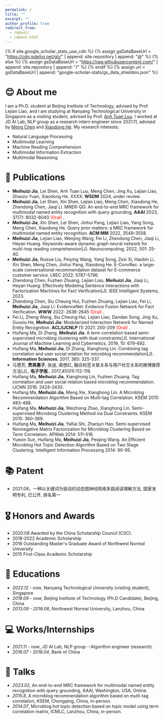 ```yaml
---
permalink: /
title: ""
excerpt: ""
author_profile: true
redirect_from: 
  - /about/
  - /about.html
---
```


{% if site.google_scholar_stats_use_cdn %}
{% assign gsDataBaseUrl = "https://cdn.jsdelivr.net/gh/" | append: site.repository | append: "@" %}
{% else %}
{% assign gsDataBaseUrl = "https://raw.githubusercontent.com/" | append: site.repository | append: "/" %}
{% endif %}
{% assign url = gsDataBaseUrl | append: "google-scholar-stats/gs_data_shieldsio.json" %}

<span class='anchor' id='about-me'></span>

# 😊 About me
I am a Ph.D. student at Beijing Institute of Technology, advised by Prof. Lejian Liao, and I am studying at Nanyang Technological University in Singapore as a visiting student, advised by Prof. <a href='https://scholar.google.com.sg/citations?user=d6ixOGYAAAAJ&hl=en'>Anh Tuan Luu</span></strong></a>. I worked at JD AI Lab, NLP group as a research intern engineer since 2021.11, advised by <a href='http://chenmengdx.github.io/research/'>Meng Chen</span></strong></a> and <a href='https://scholar.google.com/citations?hl=zh-CN&user=W5WbqgoAAAAJ'>Xiaodong He</span></strong></a>. My research interests:
- Natural Language Processing
- Multimodal Learning
- Machine Reading Comprehension
- Multimodal Information Extraction
- Multimodal Reasoning

# 📝 Publications 
- **Meihuizi Jia**, Lei Shen, Anh Tuan Luu, Meng Chen, Jing Xu, Lejian Liao, Shaozu Yuan, Xiaodong He. XXXX. **WSDM** 2024, under review.
- **Meihuizi Jia**, Lei Shen, Xin Shen, Lejian Liao, Meng Chen, Xiaodong He, Zhendong Chen, Jiaqi Li. MNER-QG: An end-to-end MRC framework for multimodal named entity recognition with query grounding, **AAAI** 2023, 37(7): 8032-8040 <font color="red"> (Oral) </font>.
- **Meihuizi Jia**, Xin Shen, Lei Shen, Jinhui Pang, Lejian Liao, Yang Song, Meng Chen, Xiaodong He. Query prior matters: a MRC framework for multimodal named entity recognition. **ACM MM** 2022, 3549-3558.
- **Meihuizi Jia**, Lejian Liao, Wenjing Wang, Fei Li, Zhendong Chen, Jiaqi Li, Heyan Huang. Keywords-aware dynamic graph neural network for multi-hop reading comprehension[J]. Neurocomputing, 2022, 501: 25-40.
- **Meihuizi Jia**, Ruixue Liu, Peiying Wang, Yang Song, Zexi Xi, Haobin Li, Xin Shen, Meng Chen, Jinhui Pang, Xiaodong He. E-ConvRec: a large-scale conversational recommendation dataset for E-commerce customer service. LREC 2022: 5787-5796.
- Zhendong Chen, Fuzhen Zhuang, Lejian Liao, **Meihuizi Jia**, Jiaqi Li, Heyan Huang: Effectively Modeling Sentence Interactions with Factorization Machines for Fact Verification[J]. IEEE Intelligent Systems, 2023.
- Zhendong Chen, Siu Cheung Hui, Fuzhen Zhuang, Lejian Liao, Fei Li, **Meihuizi Jia**, Jiaqi Li: EvidenceNet: Evidence Fusion Network for Fact Verification. **WWW** 2022: 2636-2645 <font color="red"> (Oral) </font>.
- Fei Li, Zheng Wang, Siu Cheung Hui, Lejian Liao, Dandan Song, Jing Xu, Guoxiu He, **Meihuizi Jia**: Modularized Interaction Network for Named Entity Recognition. **ACL/IJCNLP** (1) 2021: 200-209 <font color="red"> (Oral) </font>.
- Huifang Ma, Di Zhang, **Meihuizi Jia**. A term correlation based semi-supervised microblog clustering with dual constraints[J]. International Journal of Machine Learning and Cybernetics, 2019, 10: 679-692.
- Huifang Ma, **Meihuizi Jia**, Di Zhang, Xianghong Lin. Combining tag correlation and user social relation for microblog recommendation[J]. **Information Sciences**, 2017, 385: 325-337.
- 马慧芳, **贾美惠子**, 张迪, 蔺想红, 融合标签关联关系与用户社交关系的微博推荐方法[J]., **电子学报**., 2017,45(01):112-118.
- Huifang Ma, **Meihuizi Jia**, Xianghong Lin, Fuzhen Zhuang. Tag correlation and user social relation based microblog recommendation. IJCNN 2016: 2424-2430.
- Huifang Ma, **Meihuizi Jia**, Meng Xie, Xianghong Lin. A Microblog Recommendation Algorithm Based on Multi-tag Correlation. KSEM 2015: 483-488.
- Huifang Ma, **Meihuizi Jia**, Weizhong Zhao, Xianghong Lin. Semi-supervised Microblog Clustering Method via Dual Constraints. KSEM 2015: 360-369.
- Huifang Ma, **Meihuizi Jia**, YaKai Shi, Zhanjun Hao. Semi-supervised Nonnegative Matrix Factorization for Microblog Clustering Based on Term Correlation. APWeb 2014: 511-516.
- Yuexin Sun, Huifang Ma, **Meihuizi Jia**, Peiqing Wang. An Efficient Microblog Hot Topic Detection Algorithm Based on Two Stage Clustering. Intelligent Information Processing 2014: 90-95.

# 📚 Patent
- 2021.08，一种以关键词为驱动的动态图神经网络多跳阅读理解方法, 国家发明专利, 已公开, 排名第一
 
# 🎖 Honors and Awards
- 2020.08 Awarded by the China Scholarship Council (CSC).
- 2018-2022 Academic Scholarship 
- 2016 Outstanding Master's Graduate Award of Northwest Normal University
- 2015 First-Class Academic Scholarship

# 📖 Educations
- *2022.12 - now*, Nanyang Technological University (visiting student), Singapore
- *2018.09 - now*, Beijing Institute of Technology (Ph.D Candidate), Beijing, China
- *2013.09 - 2016.06*, Northwest Normal University, Lanzhou, China

# 💻 Works/Internships
- *2021.11 - now*, JD AI Lab, NLP group  --Algorithm engineer (research).
- *2016.07 - 2018.04*, Bank of China

# 💬 Talks
- *2023.02*, An end-to-end MRC framework for multimodal named entity recognition with query grounding, AAAI, Washington, USA, Online.
- *2015.8*, A microblog recommendation algorithm based on multi-tag correlation, KSEM, Chongqing, China, in-person.
- *2014.07*, Microblog hot topic detection based on topic model using term correlation matrix, ICMLC, Lanzhou, China, in-person.
